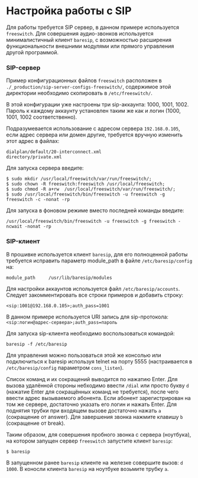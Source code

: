 # Настройка работы с SIP

Для работы требуется SIP сервер, в данном примере используется `freeswitch`. Для совершения аудио-звонков используется минималистичный клиент `baresip`, с возможностью расширения функциональности внешними модулями или прямого управления другой программой.

### SIP-сервер
Пример конфигурационных файлов `freeswitch` расположен в `./_production/sip-server-configs-freeswitch/`, содержимое этой директории необходимо скопировать в `/etc/freeswitch/`.

В этой конфигурации уже настроены три sip-аккаунта: 1000, 1001, 1002. Пароль к каждому аккаунту установлен таким же как и логин (1000, 1001, 1002 соответственно).

Подразумевается использование с адресом сервера `192.168.0.105`, если адрес сервера или домен другие, требуется вручную изменить этот адрес в файлах:
```
dialplan/default/20-interconnect.xml
directory/private.xml
```

Для запуска сервера введите:
```
$ sudo mkdir /usr/local/freeswitch/var/run/freeswitch/;
$ sudo chown -R freeswitch:freeswitch /usr/local/freeswitch;
$ sudo chmod -R a+rw  /usr/local/freeswitch/var/run/freeswitch/;
$ sudo /usr/local/freeswitch/bin/freeswitch -u freeswitch -g freeswitch -c -nonat -rp
```
Для запуска в фоновом режиме вместо последней команды введите:
```
/usr/local/freeswitch/bin/freeswitch -u freeswitch -g freeswitch -ncwait -nonat -rp
```


### SIP-клиент
В прошивке используется клиент `baresip`, для его полноценной работы требуется исправить параметр module_path в файле `/etc/baresip/config` на:
```
module_path		/usr/lib/baresip/modules
```

Для настройки аккаунтов используется файл `/etc/baresip/accounts`. Следует закомментировать все строки примеров и добавить строку:
```
<sip:1001@192.168.0.105>;auth_pass=1001
```
В данном примере используется URI запись для sip-протокола: `<sip:логин@адрес-сервера>;auth_pass=пароль`

Для запуска sip-клиента необходимо воспользоваться командой:
```
baresip -f /etc/baresip 
```
Для управления можно пользоваться этой же консолью или подключиться к baresip используя telnet на порту 5555 (настраивается в `/etc/baresip/config` параметром `cons_listen`). 

Список команд и их сокращений выводится по нажатию Enter.
Для вызова удалённой стороны небходимо ввести `/dial` или просто букву `d` (нажатие Enter для сокращённых команд не требуется), после чего ввести адрес вызываемого абонента. Если абонент зарегистрирован на том же сервере, достаточно указать его логин и нажать Enter. Для поднятия трубки при входящем вызове достаточно нажать `a` (сокращение от answer). Для завершения звонка нажмите клавишу `b` (сокращение от break).


Таким образом, для совершения пробного звонка с сервера (ноутбука), на котором запущен сервер `freeswitch` запустите клиент `baresip`:
```
$ baresip
```
В запущенном ранее `baresip` клиенте на железке совершите вызов:  `d 1000`. В коносли клиента `baresip` на ноутбуке возьмите трубку  `a`.

